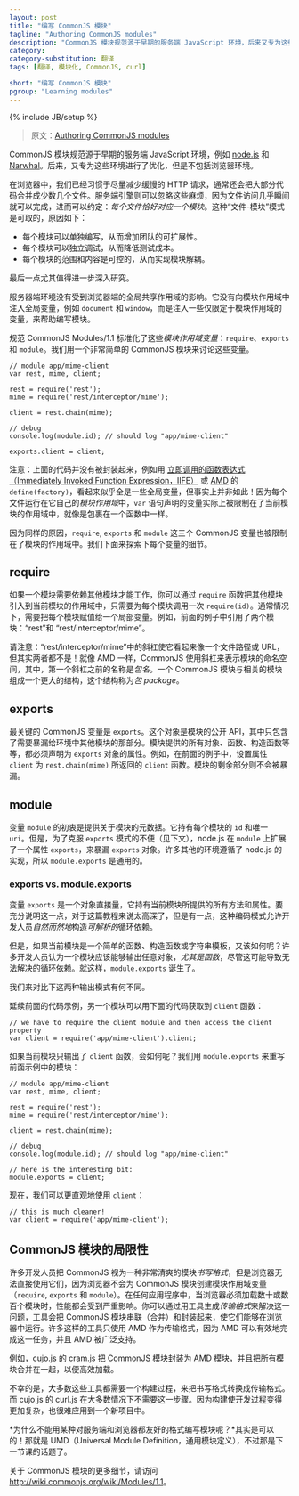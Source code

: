 ```yaml
---
layout: post
title: "编写 CommonJS 模块"
tagline: "Authoring CommonJS modules"
description: "CommonJS 模块规范源于早期的服务端 JavaScript 环境，后来又专为这些环境进行了优化，但是不包括浏览器环境。因为文件访问几乎瞬间就可以完成，所以约定每个文件恰好对应一个 CommonJS 模块。服务器端环境为每个 CommonJS 模块注入一些仅限定于模块作用域的变量：require、exports 和 module。为了使浏览器能够使用 CommonJS 模块，需要通过工具把它们合并和封装成 AMD 格式。"
category: 
category-substitution: 翻译
tags: [翻译, 模块化, CommonJS, curl]

short: "编写 CommonJS 模块"
pgroup: "Learning modules"
---
```

{% include JB/setup %}

> 原文：[Authoring CommonJS modules](http://know.cujojs.com/tutorials/modules/authoring-cjs-modules)

<!-- CommonJS modules were conceived during the early days of server-side JavaScript environments such as node.js and Narwhal.  As a result, CommonJS modules are optimized for these environments, not browser environments. -->
CommonJS 模块规范源于早期的服务端 JavaScript 环境，例如 [node.js] 和 [Narwhal]。后来，又专为这些环境进行了优化，但是不包括浏览器环境。

[node.js]: http://nodejs.org/
[Narwhal]: https://github.com/tlrobinson/narwhal/

<!-- In the browser, we've been conditioned to minimize slow HTTP fetches.  We typically concatenate the bulk of our code into a handful of bundles.  Server-side engines ignore these hassles since file access is nearly instantaneous, which allows them to limit each file to *exactly* one module.  This 1:1 file-to-module pattern is desirable for several reasons: -->
在浏览器中，我们已经习惯于尽量减少缓慢的 HTTP 请求，通常还会把大部分代码合并成少数几个文件。服务端引擎则可以忽略这些麻烦，因为文件访问几乎瞬间就可以完成，进而可以约定：*每个文件恰好对应一个模块*。这种“文件-模块”模式是可取的，原因如下：

<!-- 
* Each module can be authored individually, which increases team scalability.
* Each module can be debugged independently, which decreases testing costs.
* Each module's scope and context can be controlled, which can be used to isolate the modules.
 -->
* 每个模块可以单独编写，从而增加团队的可扩展性。
* 每个模块可以独立调试，从而降低测试成本。
* 每个模块的范围和内容是可控的，从而实现模块解耦。

<!-- The last point is worth investigating further. -->
最后一点尤其值得进一步深入研究。

<!-- Server-side environments aren't encumbered by the shared global scope of browsers.  Rather than inject global variables, such as `document` and `window`, into the scope of the module, they can inject module-specific variables that can be used to help author the module. -->
服务器端环境没有受到浏览器端的全局共享作用域的影响。它没有向模块作用域中注入全局变量，例如 `document` 和 `window`，而是注入一些仅限定于模块作用域的变量，来帮助编写模块。

<!-- The CommonJS Modules/1.1 spec standardized these *scoped variables*: `require`, `exports`, and `module`.  Let's explore these by looking at the code of a very simple CommonJS module: -->
规范 CommonJS Modules/1.1 标准化了这些*模块作用域变量*：`require`、`exports` 和 `module`。我们用一个非常简单的 CommonJS 模块来讨论这些变量。

    // module app/mime-client
    var rest, mime, client;

    rest = require('rest');
    mime = require('rest/interceptor/mime');

    client = rest.chain(mime);

    // debug
    console.log(module.id); // should log "app/mime-client"

    exports.client = client;

<!-- Note the absence of a wrapper around this code, such as an [Immediately Invoked Function Expression (IIFE)](http://benalman.com/news/2010/11/immediately-invoked-function-expression/) or [AMD](./authoring-amd-modules.html.md)'s `define(factory)`.  It also appears as if we are working with global variables.  We are not!  Because each file executes in its own *module scope*, the `var` statements actually declare variables that are scoped to the module, just as if it were wrapped in a function. -->
注意：上面的代码并没有被封装起来，例如用 [立即调用的函数表达式（Immediately Invoked Function Expression，IIFE）] 或 [AMD] 的 `define(factory)`，看起来似乎全是一些全局变量，但事实上并非如此！因为每个文件运行在它自己的*模块作用域*中，`var` 语句声明的变量实际上被限制在了当前模块的作用域中，就像是包裹在一个函数中一样。

[立即调用的函数表达式（Immediately Invoked Function Expression，IIFE）]:http://benalman.com/news/2010/11/immediately-invoked-function-expression/
[AMD]: ./authoring-amd-modules.html.md

<!-- Of course, the three CommonJS variables, `require`, `exports`, and `module`, are also scoped to the module.  Let's investigate each one in detail. -->
因为同样的原因，`require`, `exports` 和 `module` 这三个 CommonJS 变量也被限制在了模块的作用域中。我们下面来探索下每个变量的细节。

## require

<!-- If your module requires other modules to do its work, you can declare references to the other modules into the current module's scope by using the `require` function.  Call `require(id)` for each module.  Typically, you assign each module to a local variable.  This example pulls in references to two modules: "rest" and "rest/interceptor/mime". -->
如果一个模块需要依赖其他模块才能工作，你可以通过 `require` 函数把其他模块引入到当前模块的作用域中，只需要为每个模块调用一次 `require(id)`。通常情况下，需要把每个模块赋值给一个局部变量。例如，前面的例子中引用了两个模块：“rest”和 “rest/interceptor/mime”。

<!-- Notice that "rest/interceptor/mime" has slashes in it much like a file path or a url.  However, it is neither!  Like AMD, CommonJS uses slashes to indicate namespaces for modules.  The name before the first slash is the *package name*.  CommonJS modules are almost always grouped with related modules into a larger structure known as a *package*. -->
请注意：“rest/interceptor/mime”中的斜杠使它看起来像一个文件路径或 URL，但其实两者都不是！就像 AMD 一样，CommonJS 使用斜杠来表示模块的命名空间，其中，第一个斜杠之前的名称是*包名*。一个 CommonJS 模块与相关的模块组成一个更大的结构，这个结构称为*包 package*。

## exports

<!-- The most critical CommonJS variable is `exports`.  This object becomes the public API of your module.  It is the only part of your module that is exposed to the rest of the environment.  All objects, functions, constructors, etc. that your module provides must be declared as properties of the `exports` object.  The example assigns the `client` property to the `client` function that was returned from `rest.chain(mime)`.  The rest of the module is not exposed. -->
最关键的 CommonJS 变量是 `exports`。这个对象是模块的公开 API，其中只包含了需要暴漏给环境中其他模块的那部分。模块提供的所有对象、函数、构造函数等等，都必须声明为 `exports` 对象的属性。例如，在前面的例子中，设置属性 `client` 为 `rest.chain(mime)` 所返回的 `client` 函数。模块的剩余部分则不会被暴漏。

## module

<!-- The `module` variable was originally conceived to provide metadata about the module.  It holds the `id` and unique `uri` of each module.  However, to overcome an inconvenience with the `exports` pattern (see below), node.js extended `module` to expose the `exports` object as a property.  Many other environments have followed node.js's lead, so `module.exports` is very common. -->
变量 `module` 的初衷是提供关于模块的元数据。它持有每个模块的 `id` 和唯一 `uri`。但是，为了克服 `exports` 模式的不便（见下文），node.js 在 `module` 上扩展了一个属性 `exports`，来暴漏 `exports` 对象。许多其他的环境遵循了 node.js 的实现，所以 `module.exports` 是通用的。

### exports vs. module.exports

<!-- The `exports` variable is an object literal.  It holds all the functions and properties that your module provides.  It's too deep to explain fully in this tutorial, but this authoring pattern allows developers to *intentionally* create *resolvable* circular dependencies. -->
变量 `exports` 是一个对象直接量，它持有当前模块所提供的所有方法和属性。要充分说明这一点，对于这篇教程来说太高深了，但是有一点，这种编码模式允许开发人员*自然而然地*构造*可解析的*循环依赖。

<!-- However, what if your module is simply a function, a constructor, or a string template?  Many developers believe that a module should be able to export any object, *especially functions*, despite the risk of creating an unresolvable circular dependency.  Therefore, `module.exports` was born. -->
但是，如果当前模块是一个简单的函数、构造函数或字符串模板，又该如何呢？许多开发人员认为一个模块应该能够输出任意对象，*尤其是函数*，尽管这可能导致无法解决的循环依赖。就这样，`module.exports` 诞生了。

<!-- Let's contrast how the two different export patterns look. -->
我们来对比下这两种输出模式有何不同。

<!-- In the previous code sample, a dependent module would acquire the `client` function with the following code: -->
延续前面的代码示例，另一个模块可以用下面的代码获取到 `client` 函数：

    // we have to require the client module and then access the client property
    var client = require('app/mime-client').client;

<!-- If the module exports only the `client` function, then why dereference it at all?  Let's rewrite the module using `module.exports` so we don't have to: -->
如果当前模块只输出了 `client` 函数，会如何呢？我们用 `module.exports` 来重写前面示例中的模块：

    // module app/mime-client
    var rest, mime, client;

    rest = require('rest');
    mime = require('rest/interceptor/mime');

    client = rest.chain(mime);

    // debug
    console.log(module.id); // should log "app/mime-client"

    // here is the interesting bit:
    module.exports = client;

<!-- Now we can consume `client` more intuitively: -->
现在，我们可以更直观地使用 `client`：

    // this is much cleaner!
    var client = require('app/mime-client');

<!-- ## Limitations of CommonJS modules -->
## CommonJS 模块的局限性

<!-- Many developers view CommonJS as a very clean *authoring format* for modules.  However, browsers can't consume them directly because browsers don't create the CommonJS scoped variables.  Performance also suffers dramatically when browsers must load dozens or hundreds of modules in any non-trivial application.  You resolve this problem by using tools that generate *transport formats* to allow CommonJS modules to be concatenated and wrapped so they can operate in browsers.  Many of these tools just use AMD for the transport format since it does the job efficiently and is so widely supported. -->
许多开发人员把 CommonJS 视为一种非常清爽的模块*书写格式*，但是浏览器无法直接使用它们，因为浏览器不会为 CommonJS 模块创建模块作用域变量（`require`, `exports` 和 `module`）。在任何应用程序中，当浏览器必须加载数十或数百个模块时，性能都会受到严重影响。你可以通过用工具生成*传输格式*来解决这一问题，工具会把 CommonJS 模块串联（合并）和封装起来，使它们能够在浏览器中运行。许多这样的工具只使用 AMD 作为传输格式，因为 AMD 可以有效地完成这一任务，并且 AMD 被广泛支持。

<!-- For example, cujo.js's cram.js wraps CommonJS modules inside AMD modules and bundles all the modules together for efficient loading. -->
例如，cujo.js 的 cram.js 把 CommonJS 模块封装为 AMD 模块，并且把所有模块合并在一起，以便高效加载。

<!-- Unfortunately, most of these tools require a build step to convert from an authoring format to a transport format.  cujo.js's curl.js does *not* require a build step, in most cases.  The build step complicates the development process and makes it harder to get started on a new project. -->
不幸的是，大多数这些工具都需要一个构建过程，来把书写格式转换成传输格式。而 cujo.js 的 curl.js 在大多数情况下不需要这一步骤。因为构建使开发过程变得更加复杂，也很难应用到一个新项目中。

<!-- *Why can't we just write in a module format that's friendly to both server and browser environments?*  Actually, we can!  It's called UMD, , but that's a topic for our next lesson. -->
*为什么不能用某种对服务端和浏览器都友好的格式编写模块呢？*其实是可以的！那就是 UMD（Universal Module Definition，通用模块定义），不过那是下一节课的话题了。

<!-- For further reading on CommonJS Modules, visit http://wiki.commonjs.org/wiki/Modules/1.1 -->
关于 CommonJS 模块的更多细节，请访问 <http://wiki.commonjs.org/wiki/Modules/1.1>。

<link href="/assets/codemirror/lib/codemirror.css" rel="stylesheet">
<link href="/assets/codemirror/theme/neat.css" rel="stylesheet">
<script src="/assets/codemirror/lib/codemirror.js"></script>
<script src="/assets/codemirror/addon/runmode/runmode.js"></script>
<script src="/assets/codemirror/mode/javascript/javascript.js"></script>
<script type="text/javascript">
    $('pre').each(function(index, el){
        $(this).hide()
        var ctn = $('<pre class="cm-s-neat">').insertAfter(this)
        CodeMirror.runMode($(this).find('code').text(), 'javascript',
                 ctn.get(0));
    })
</script>
